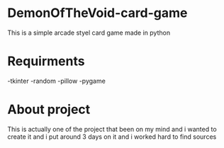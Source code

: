 # DemonOfTheVoid-card-game
This is a simple arcade styel card game made in python

# Requirments
-tkinter
-random
-pillow
-pygame

# About project
This is actually one of the project that been on my mind and i wanted to create it and i put around 3 days on it
and i worked hard to find sources
